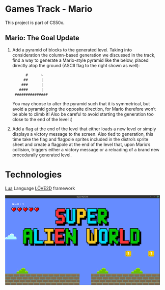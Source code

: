 # Games Track - Mario

This project is part of CS50x.

## Mario: The Goal Update

1.  Add a pyramid of blocks to the generated level. Taking into consideration the column-based generation we discussed in the track, find a way to generate a Mario-style pyramid like the below, placed directly atop the ground (ASCII flag to the right shown as well):
    
    ```
          #      ~
         ##      |
        ###      |
       ####      |
     ###############
    
    ```
    
    You may choose to alter the pyramid such that it is symmetrical, but avoid a pyramid going the opposite direction, for Mario therefore won’t be able to climb it! Also be careful to avoid starting the generation too close to the end of the level :)
    
2.  Add a flag at the end of the level that either loads a new level or simply displays a victory message to the screen. Also tied to generation, this time take the flag and flagpole sprites included in the distro’s sprite sheet and create a flagpole at the end of the level that, upon Mario’s collision, triggers either a victory message or a reloading of a brand new procedurally generated level.


# Technologies

[Lua](http://www.lua.org/) Language
[LÖVE2D](https://love2d.org/) framework

![enter image description here](tracks/games/mario/snapshot/animatedImage.gif)
